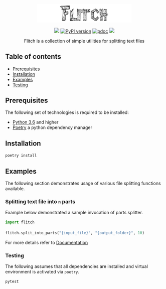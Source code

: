 <p align="center">
    <img width=60% src="https://github.com/aorumbayev/flitch/blob/master/misc/logo-min.png?raw=true" border="0" />
</p>

<p align="center">
 <a href="https://opensource.org/licenses/MIT"><img src="https://github.com/aorumbayev/flitch/workflows/CI/badge.svg?branch=dev"></a>
 <a href="https://badge.fury.io/py/flitch"><img src="https://badge.fury.io/py/flitch.svg" alt="PyPI version" height="18"></a>
 <a href="https://aorumbayev.github.io/flitch/"><img src="https://img.shields.io/badge/Documentation-pdoc-Blue.svg" alt="pdoc" /></a>
 <a href="https://opensource.org/licenses/MIT"><img src="https://img.shields.io/badge/license-MIT-blue.svg"></a>
</p>

<p align="center">
  Flitch is a collection of simple utilities for splitting text files
</p>

## Table of contents

- [Prerequisites](#prerequisites)
- [Installation](#installation)
- [Examples](#examples)
- [Testing](#contributing)

## Prerequisites

The following set of technologies is required to be installed:

- [Python 3.6](https://www.python.org/downloads/release/python-360/) and higher
- [Poetry](https://python-poetry.org) a python dependency manager

## Installation

```bash
poetry install
```

## Examples

The following section demonstrates usage of various file splitting functions available.

### Splitting text file into `n` parts

Example below demonstrated a sample invocation of parts splitter.

```python
import flitch

flitch.split_into_parts("{input_file}", "{output_folder}", 10)
```

For more details refer to [Documentation]()

### Testing

The following assumes that all dependencies are installed and virtual environment is activated via `poetry`.

```bash
pytest
```
